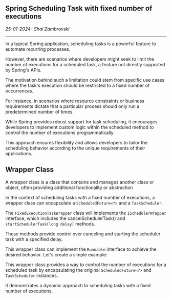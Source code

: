 ## Spring Scheduling Task with fixed number of executions

_25-01-2024- Shai Zambrovski_

---

In a typical Spring application, scheduling tasks is a powerful feature to automate recurring processes.

However, there are scenarios where developers might seek to limit the number of executions for a scheduled task, a feature not directly supported by Spring's APIs.

The motivation behind such a limitation could stem from specific use cases where the task's execution should be restricted to a fixed number of occurrences. 

For instance, in scenarios where resource constraints or business requirements dictate that a particular process should only run a predetermined number of times.

While Spring provides robust support for task scheduling, it encourages developers to implement custom logic within the scheduled method to control the number of executions programmatically.

This approach ensures flexibility and allows developers to tailor the scheduling behavior according to the unique requirements of their applications.

## Wrapper Class

A wrapper class is a class that contains and manages another class or object, often providing additional functionality or abstraction

In the context of scheduling tasks with a fixed number of executions, a wrapper class can encapsulate a `ScheduledFuture<?>` and a `TaskScheduler`.

The `FixedExecutionTaskWrapper` class will implements the `ISchedulerWrapper` interface, which includes the cancelSchedulerTask() and `startSchedulerTask(long delay)` methods. 

These methods provide control over canceling and starting the scheduler task with a specified delay.

This wrapper class can implement the `Runnable` interface to achieve the desired behavior. Let's create a simple example:

This wrapper class provides a way to control the number of executions for a scheduled task by encapsulating the original `ScheduledFuture<?>` and `TaskScheduler` instances.

It demonstrates a dynamic approach to scheduling tasks with a fixed number of executions.